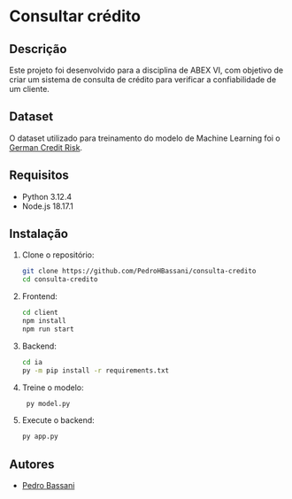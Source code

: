 # Consultar crédito

## Descrição

Este projeto foi desenvolvido para a disciplina de ABEX VI, com objetivo de criar um sistema de consulta de crédito para verificar a confiabilidade de um cliente.

## Dataset

O dataset utilizado para treinamento do modelo de Machine Learning foi o [German Credit Risk](https://www.kaggle.com/datasets/uciml/german-credit).

## Requisitos

- Python 3.12.4
- Node.js 18.17.1

## Instalação

1. Clone o repositório:

   ```sh
   git clone https://github.com/PedroHBassani/consulta-credito
   cd consulta-credito
   ```

2. Frontend:

   ```sh
   cd client
   npm install
   npm run start
   ```

3. Backend:

   ```sh
   cd ia
   py -m pip install -r requirements.txt
   ```

4. Treine o modelo:

   ```sh
    py model.py
   ```

5. Execute o backend:

   ```sh
   py app.py
   ```

## Autores

- [Pedro Bassani](https://github.com/PedroHBassani)
